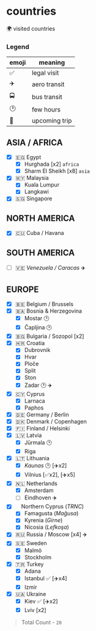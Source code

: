 # countries

🌍 visited countries

### Legend

| emoji | meaning       |
| ----- | ------------- |
| ✅    | legal visit   |
| ✈️    | aero transit  |
| 🚍    | bus transit   |
| 🕑    | few hours     |
| 📅    | upcoming trip |

## ASIA / AFRICA

- [x] 🇪🇬 Egypt
  - [x] Hurghada [x2] `africa`
  - [x] Sharm El Sheikh [x8] `asia`
- [x] 🇲🇾 Malaysia
  - [x] Kuala Lumpur
  - [x] Langkawi
- [x] 🇸🇬 Singapore

## NORTH AMERICA

- [x] 🇨🇺 Cuba / Havana

## SOUTH AMERICA

- [ ] 🇻🇪 _Venezuela / Caracas_ ✈️

## EUROPE

- [x] 🇧🇪 Belgium / Brussels
- [x] 🇧🇦 Bosnia & Herzegovina
  - [x] Mostar 🕑
  - [x] Čapljina 🕑
- [x] 🇧🇬 Bulgaria / Sozopol [x2]
- [x] 🇭🇷 Croatia
  - [x] Dubrovnik
  - [x] Hvar
  - [x] Ploče
  - [x] Split
  - [x] Ston
  - [x] Zadar 🕑 ✈️
- [x] 🇨🇾 Cyprus
  - [x] Larnaca
  - [x] Paphos
- [x] 🇩🇪 Germany / Berlin
- [x] 🇩🇰 Denmark / Copenhagen
- [x] 🇫🇮 Finland / Helsinki
- [x] 🇱🇻 Latvia
  - [x] Jūrmala 🕑
  - [x] Riga
- [x] 🇱🇹 Lithuania
  - [x] _Kaunas_ 🕑 [✈️x2]
  - [x] Vilnius [✅x2], [✈️x5]
- [x] 🇳🇱 Netherlands
  - [x] Amsterdam
  - [ ] Eindhoven ✈️
- [x] <img src="https://res.cloudinary.com/dzsjwgjii/image/upload/v1545584840/trnc-flag.png" height="11rem" /> Northern Cyprus (_TRNC_)
  - [x] Famagusta (_Mağusa_)
  - [x] Kyrenia (_Girne_)
  - [x] Nicosia (_Lefkoşa_)
- [x] 🇷🇺 Russia / Moscow [x4] ✈️
- [x] 🇸🇪 Sweden
  - [x] Malmö
  - [x] Stockholm
- [x] 🇹🇷 Turkey
  - [x] Adana
  - [x] Istanbul ✅ [✈️x4]
  - [x] Izmir
- [x] 🇺🇦 Ukraine
  - [x] Kiev ✅ [✈️x2]
  - [x] Lviv [x2]

> Total Count - `20`

